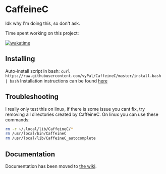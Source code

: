 # CaffeineC
Idk why I'm doing this, so don't ask.

Time spent working on this project: 

[![wakatime](https://wakatime.com/badge/github/vyPal/CaffeineC.svg)](https://wakatime.com/badge/github/vyPal/CaffeineC)
## Installing
Auto-install script in bash: `curl https://raw.githubusercontent.com/vyPal/CaffeineC/master/install.bash | bash`
Installation instructions can be found [here](https://c.vypal.me/getting-started/installing-the-compiler)

## Troubleshooting
I really only test this on linux, if there is some issue you cant fix, try removing all directories created by CaffeineC.
On linux you can use these commands:
```bash
rm -r ~/.local/lib/CaffeineC/*
rm /usr/local/bin/CaffeineC
rm /usr/local/lib/CaffeineC_autocomplete
```

## Documentation
Documentation has been moved to [the wiki](https://c.vypal.me/getting-started/creating-a-new-project).
